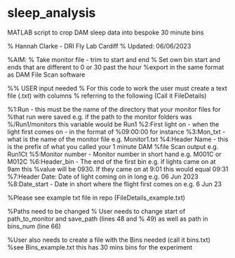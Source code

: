 # sleep_analysis
MATLAB script to crop DAM sleep data into bespoke 30 minute bins 

% Hannah Clarke - DRI Fly Lab Cardiff 
% Updated: 06/06/2023

%AIM: 
% Take monitor file - trim to start and end 
% Set own bin start and ends that are different to 0 or 30 past the hour
%export in the same format as DAM File Scan software 

%% USER input needed
% For this code to work the user must create a text file (.txt) with columns
% referring to the following  (Call it FileDetails)

%1:Run - this must be the name of the directory that your monitor files for
%that run were saved e.g. if the path to the monitor folders was
%/Run1/monitors this variable would be Run1
%2:First light on - when the light first comes on - in the format of
%09:00:00 for instance 
%3:Mon_txt - what is the name of the monitor file e.g. Monitor1.txt
%4:Header Name - this is the prefix of what you called your 1 minute DAM
%file Scan output e.g. Run1Ct
%5:Monitor number - Monitor number in short hand e.g. M001C or M012C
%6:Header_bin - The end of the first bin e.g. if lights came on at 9am this
%value will be 0930. If they came on at 9:01 this would equal 09:31
%7:Header Date: Date of light coming on in long e.g. 06 Jun 2023
%8:Date_start - Date in short where the flight first comes on e.g. 6 Jun 23

%Please see example txt file in repo (FileDetails_example.txt)

%Paths need to be changed 
% User needs to change start of path_to_monitor and save_path (lines 48 and
% 49) as well as path in bins_num (line 66)

%User also needs to create a file with the Bins needed (call it bins.txt)
%see Bins_example.txt this has 30 mins bins for the experiment 
